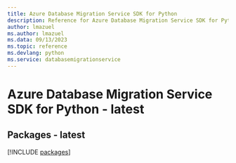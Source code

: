 ```yaml
---
title: Azure Database Migration Service SDK for Python
description: Reference for Azure Database Migration Service SDK for Python
author: lmazuel
ms.author: lmazuel
ms.data: 09/13/2023
ms.topic: reference
ms.devlang: python
ms.service: databasemigrationservice
---
```

# Azure Database Migration Service SDK for Python - latest
## Packages - latest
[!INCLUDE [packages](database-migration-service-index.md)]
